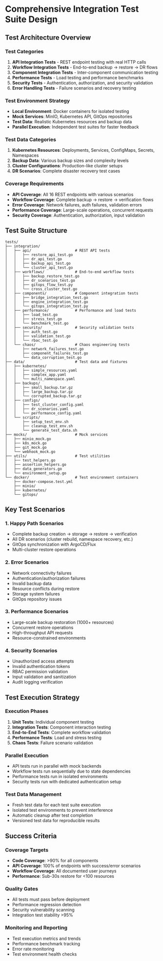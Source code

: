 # Comprehensive Integration Test Suite Design

## Test Architecture Overview

### Test Categories
1. **API Integration Tests** - REST endpoint testing with real HTTP calls
2. **Workflow Integration Tests** - End-to-end backup → restore → DR flows
3. **Component Integration Tests** - Inter-component communication testing
4. **Performance Tests** - Load testing and performance benchmarks
5. **Security Tests** - Authentication, authorization, and security validation
6. **Error Handling Tests** - Failure scenarios and recovery testing

### Test Environment Strategy
- **Local Environment**: Docker containers for isolated testing
- **Mock Services**: MinIO, Kubernetes API, GitOps repositories
- **Test Data**: Realistic Kubernetes resources and backup data
- **Parallel Execution**: Independent test suites for faster feedback

### Test Data Categories
1. **Kubernetes Resources**: Deployments, Services, ConfigMaps, Secrets, Namespaces
2. **Backup Data**: Various backup sizes and complexity levels
3. **Cluster Configurations**: Production-like cluster setups
4. **DR Scenarios**: Complete disaster recovery test cases

### Coverage Requirements
- **API Coverage**: All 16 REST endpoints with various scenarios
- **Workflow Coverage**: Complete backup → restore → verification flows
- **Error Coverage**: Network failures, auth failures, validation errors
- **Performance Coverage**: Large-scale operations, concurrent requests
- **Security Coverage**: Authentication, authorization, input validation

## Test Suite Structure

```
tests/
├── integration/
│   ├── api/                    # REST API tests
│   │   ├── restore_api_test.go
│   │   ├── dr_api_test.go
│   │   ├── backup_api_test.go
│   │   └── cluster_api_test.go
│   ├── workflows/              # End-to-end workflow tests
│   │   ├── backup_restore_test.go
│   │   ├── dr_scenarios_test.go
│   │   ├── gitops_flow_test.py
│   │   └── cross_cluster_test.go
│   ├── components/             # Component integration tests
│   │   ├── bridge_integration_test.go
│   │   ├── engine_integration_test.go
│   │   └── gitops_integration_test.py
│   ├── performance/            # Performance and load tests
│   │   ├── load_test.go
│   │   ├── stress_test.go
│   │   └── benchmark_test.go
│   ├── security/               # Security validation tests
│   │   ├── auth_test.go
│   │   ├── validation_test.go
│   │   └── rbac_test.go
│   └── chaos/                  # Chaos engineering tests
│       ├── network_failures_test.go
│       ├── component_failures_test.go
│       └── data_corruption_test.go
├── data/                       # Test data and fixtures
│   ├── kubernetes/
│   │   ├── simple_resources.yaml
│   │   ├── complex_app.yaml
│   │   └── multi_namespace.yaml
│   ├── backups/
│   │   ├── small_backup.tar.gz
│   │   ├── large_backup.tar.gz
│   │   └── corrupted_backup.tar.gz
│   ├── configs/
│   │   ├── test_cluster_config.yaml
│   │   ├── dr_scenarios.yaml
│   │   └── performance_config.yaml
│   └── scripts/
│       ├── setup_test_env.sh
│       ├── cleanup_test_env.sh
│       └── generate_test_data.sh
├── mocks/                      # Mock services
│   ├── minio_mock.go
│   ├── k8s_mock.go
│   ├── git_mock.go
│   └── webhook_mock.go
├── utils/                      # Test utilities
│   ├── test_helpers.go
│   ├── assertion_helpers.go
│   ├── data_generators.go
│   └── environment_setup.go
└── docker/                     # Test environment containers
    ├── docker-compose.test.yml
    ├── minio/
    ├── kubernetes/
    └── gitops/
```

## Key Test Scenarios

### 1. Happy Path Scenarios
- Complete backup creation → storage → restore → verification
- All DR scenarios (cluster rebuild, namespace recovery, etc.)
- GitOps synchronization with ArgoCD/Flux
- Multi-cluster restore operations

### 2. Error Scenarios
- Network connectivity failures
- Authentication/authorization failures
- Invalid backup data
- Resource conflicts during restore
- Storage system failures
- GitOps repository issues

### 3. Performance Scenarios
- Large-scale backup restoration (1000+ resources)
- Concurrent restore operations
- High-throughput API requests
- Resource-constrained environments

### 4. Security Scenarios
- Unauthorized access attempts
- Invalid authentication tokens
- RBAC permission validation
- Input validation and sanitization
- Audit logging verification

## Test Execution Strategy

### Execution Phases
1. **Unit Tests**: Individual component testing
2. **Integration Tests**: Component interaction testing
3. **End-to-End Tests**: Complete workflow validation
4. **Performance Tests**: Load and stress testing
5. **Chaos Tests**: Failure scenario validation

### Parallel Execution
- API tests run in parallel with mock backends
- Workflow tests run sequentially due to state dependencies
- Performance tests run in isolated environments
- Security tests run with dedicated authentication setup

### Test Data Management
- Fresh test data for each test suite execution
- Isolated test environments to prevent interference
- Automatic cleanup after test completion
- Versioned test data for reproducible results

## Success Criteria

### Coverage Targets
- **Code Coverage**: >90% for all components
- **API Coverage**: 100% of endpoints with success/error scenarios
- **Workflow Coverage**: All documented user journeys
- **Performance**: Sub-30s restore for <100 resources

### Quality Gates
- All tests must pass before deployment
- Performance regression detection
- Security vulnerability scanning
- Integration test stability >95%

### Monitoring and Reporting
- Test execution metrics and trends
- Performance benchmark tracking
- Error rate monitoring
- Test environment health checks